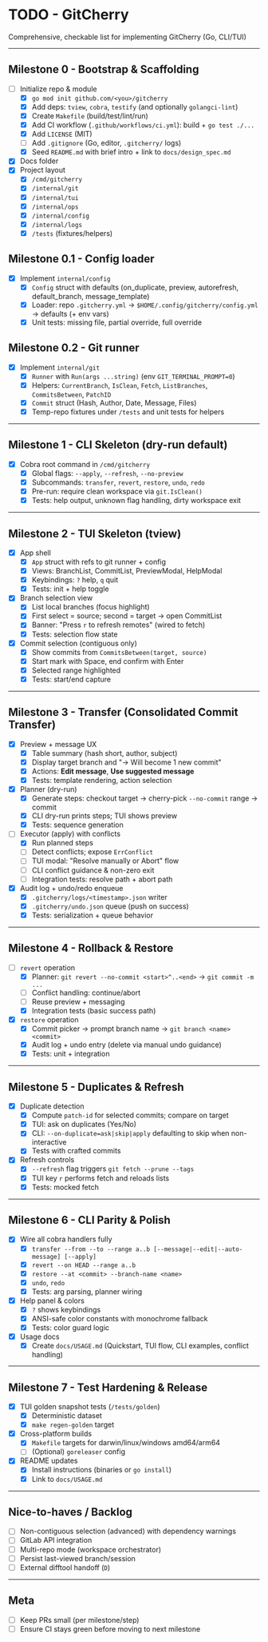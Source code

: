 # TODO - GitCherry

Comprehensive, checkable list for implementing GitCherry (Go, CLI/TUI)

---

## Milestone 0 - Bootstrap & Scaffolding

* [ ] Initialize repo & module
  * [x] `go mod init github.com/<you>/gitcherry`
  * [x] Add deps: `tview`, `cobra`, `testify` (and optionally `golangci-lint`)
  * [x] Create `Makefile` (build/test/lint/run)
  * [x] Add CI workflow (`.github/workflows/ci.yml`): build + `go test ./...`
  * [x] Add `LICENSE` (MIT)
  * [ ] Add `.gitignore` (Go, editor, `.gitcherry/` logs)
  * [x] Seed `README.md` with brief intro + link to `docs/design_spec.md`
* [x] Docs folder
* [x] Project layout
  * [x] `/cmd/gitcherry`
  * [x] `/internal/git`
  * [x] `/internal/tui`
  * [x] `/internal/ops`
  * [x] `/internal/config`
  * [x] `/internal/logs`
  * [x] `/tests` (fixtures/helpers)

## Milestone 0.1 - Config loader

* [x] Implement `internal/config`
  * [x] `Config` struct with defaults (on_duplicate, preview, autorefresh, default_branch, message_template)
  * [x] Loader: repo `.gitcherry.yml` -> `$HOME/.config/gitcherry/config.yml` -> defaults (+ env vars)
  * [x] Unit tests: missing file, partial override, full override

## Milestone 0.2 - Git runner

* [x] Implement `internal/git`
  * [x] `Runner` with `Run(args ...string)` (env `GIT_TERMINAL_PROMPT=0`)
  * [x] Helpers: `CurrentBranch`, `IsClean`, `Fetch`, `ListBranches`, `CommitsBetween`, `PatchID`
  * [x] `Commit` struct (Hash, Author, Date, Message, Files)
  * [x] Temp-repo fixtures under `/tests` and unit tests for helpers

---

## Milestone 1 - CLI Skeleton (dry-run default)

* [x] Cobra root command in `/cmd/gitcherry`
  * [x] Global flags: `--apply`, `--refresh`, `--no-preview`
  * [x] Subcommands: `transfer`, `revert`, `restore`, `undo`, `redo`
  * [x] Pre-run: require clean workspace via `git.IsClean()`
  * [x] Tests: help output, unknown flag handling, dirty workspace exit

---

## Milestone 2 - TUI Skeleton (tview)

* [x] App shell
  * [x] `App` struct with refs to git runner + config
  * [x] Views: BranchList, CommitList, PreviewModal, HelpModal
  * [x] Keybindings: `?` help, `q` quit
  * [x] Tests: init + help toggle
* [x] Branch selection view
  * [x] List local branches (focus highlight)
  * [x] First select = source; second = target -> open CommitList
  * [x] Banner: "Press `r` to refresh remotes" (wired to fetch)
  * [x] Tests: selection flow state
* [x] Commit selection (contiguous only)
  * [x] Show commits from `CommitsBetween(target, source)`
  * [x] Start mark with Space, end confirm with Enter
  * [x] Selected range highlighted
  * [x] Tests: start/end capture

---

## Milestone 3 - Transfer (Consolidated Commit Transfer)

* [x] Preview + message UX
  * [x] Table summary (hash short, author, subject)
  * [x] Display target branch and "-> Will become 1 new commit"
  * [x] Actions: **Edit message**, **Use suggested message**
  * [x] Tests: template rendering, action selection
* [x] Planner (dry-run)
  * [x] Generate steps: checkout target -> cherry-pick `--no-commit` range -> commit
  * [x] CLI dry-run prints steps; TUI shows preview
  * [x] Tests: sequence generation
* [ ] Executor (apply) with conflicts
  * [x] Run planned steps
  * [ ] Detect conflicts; expose `ErrConflict`
  * [ ] TUI modal: "Resolve manually or Abort" flow
  * [ ] CLI conflict guidance & non-zero exit
  * [ ] Integration tests: resolve path + abort path
* [x] Audit log + undo/redo enqueue
  * [x] `.gitcherry/logs/<timestamp>.json` writer
  * [x] `.gitcherry/undo.json` queue (push on success)
  * [x] Tests: serialization + queue behavior

---

## Milestone 4 - Rollback & Restore

* [ ] `revert` operation
  * [x] Planner: `git revert --no-commit <start>^..<end>` -> `git commit -m ...`
  * [ ] Conflict handling: continue/abort
  * [ ] Reuse preview + messaging
  * [x] Integration tests (basic success path)
* [x] `restore` operation
  * [x] Commit picker -> prompt branch name -> `git branch <name> <commit>`
  * [x] Audit log + undo entry (delete via manual undo guidance)
  * [x] Tests: unit + integration

---

## Milestone 5 - Duplicates & Refresh

* [x] Duplicate detection
  * [x] Compute `patch-id` for selected commits; compare on target
  * [x] TUI: ask on duplicates (Yes/No)
  * [x] CLI: `--on-duplicate=ask|skip|apply` defaulting to skip when non-interactive
  * [x] Tests with crafted commits
* [x] Refresh controls
  * [x] `--refresh` flag triggers `git fetch --prune --tags`
  * [x] TUI key `r` performs fetch and reloads lists
  * [x] Tests: mocked fetch

---

## Milestone 6 - CLI Parity & Polish

* [x] Wire all cobra handlers fully
  * [x] `transfer --from --to --range a..b [--message|--edit|--auto-message] [--apply]`
  * [x] `revert --on HEAD --range a..b`
  * [x] `restore --at <commit> --branch-name <name>`
  * [x] `undo`, `redo`
  * [x] Tests: arg parsing, planner wiring
* [x] Help panel & colors
  * [x] `?` shows keybindings
  * [x] ANSI-safe color constants with monochrome fallback
  * [x] Tests: color guard logic
* [x] Usage docs
  * [x] Create `docs/USAGE.md` (Quickstart, TUI flow, CLI examples, conflict handling)

---

## Milestone 7 - Test Hardening & Release

* [x] TUI golden snapshot tests (`/tests/golden`)
  * [x] Deterministic dataset
  * [x] `make regen-golden` target
* [x] Cross-platform builds
  * [x] `Makefile` targets for darwin/linux/windows amd64/arm64
  * [ ] (Optional) `goreleaser` config
* [x] README updates
  * [x] Install instructions (binaries or `go install`)
  * [x] Link to `docs/USAGE.md`

---

## Nice-to-haves / Backlog

* [ ] Non-contiguous selection (advanced) with dependency warnings
* [ ] GitLab API integration
* [ ] Multi-repo mode (workspace orchestrator)
* [ ] Persist last-viewed branch/session
* [ ] External difftool handoff (`D`)

---

## Meta

* [ ] Keep PRs small (per milestone/step)
* [ ] Ensure CI stays green before moving to next milestone
